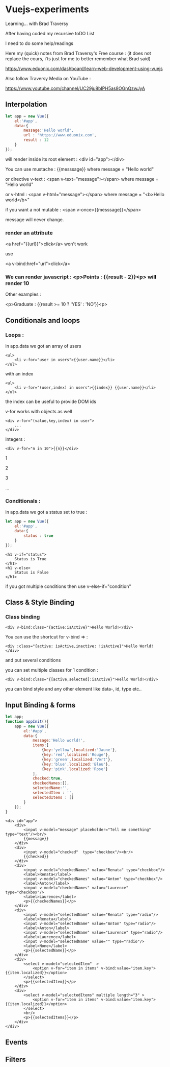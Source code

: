 # Vuejs-experiments

Learning... with Brad Traversy

After having coded my recursive toDO List

I need to do some help/readings

Here my (quick) notes from Brad Traversy's Free course : (it does not replace the cours, i'ts just for me to better remember what Brad said)

https://www.eduonix.com/dashboard/learn-web-development-using-vuejs

Also follow Traversy Media on YouTube : 

https://www.youtube.com/channel/UC29ju8bIPH5as8OGnQzwJyA

## Interpolation

```javascript
let app = new Vue({
	el:'#app',
	data:{
		message:'Hello world",
		url : 'https://www.eduonix.com',
		result : 12
	}
});
```

will render inside its root element : &lt;div id="app"&gt;&lt;/div&gt;

You can use mustache : {{messsage}} where message = "Hello world"

or directive v-text : &lt;span v-text="message"&gt;&lt;/span&gt; where message = "Hello world"

or v-html : &lt;span v-html="message"&gt;&lt;/span&gt; where message = "&lt;b&gt;Hello world&lt;/b&gt;"

if you want a not mutable : &lt;span v-once&gt;{{messsage}}&lt;/span&gt;

message will never change.

### render an attribute

&lt;a href="{{url}}"&gt;click&lt;/a&gt; won't work

use

&lt;a v-bind:href="url"&gt;click&lt;/a&gt;

### We can render javascript : &lt;p&gt;Points : {{result - 2}}&lt;p&gt; will render 10

Other examples :

&lt;p&gt;Graduate : {{result &gt;= 10 ? 'YES' : 'NO'}}&lt;p&gt;

## Conditionals and loops

### Loops :

in app.data we got an array of users

```
<ul>
	<li v-for="user in users">{{user.name}}</li>
</ul>
```
with an index 
```
<ul>
	<li v-for="(user,index) in users">{{index}} {{user.name}}</li>
</ul>
```
the index can be useful to provide DOM ids

v-for works with objects as well
```
<div v-for="(value,key,index) in user">
	...
</div>
```
Integers :
```
<div v-for="n in 10">{{n}}</div>
```
1

2

3

...

### Conditionals :

in app.data we got a status set to true :

```javascript
let app = new Vue({
	el:'#app',
	data:{
		status : true
	}
});
```
```
<h1 v-if="status">
	Status is True
</h1>
<h1 v-else>
	Status is False
</h1>
```
if you got multiple conditions then use v-else-if="condition"

## Class & Style Binding

### Class binding

```
<div v-bind:class="{active:isActive}">Hello World!</div>
```
You can use the shortcut for v-bind => :
```
<div :class="{active: isActive,inactive: !isActive}">Hello World!</div>
```
and put several conditions 

you can set multiple classes for 1 condition : 
```
<div v-bind:class="{[active,selected]:isActive}">Hello World!</div>
```
you can bind style and any other element like data-, id, type etc..

## Input Binding & forms

```javascript
let app;
function appInit(){
	app = new Vue({
		el:'#app',
		data:{
			message:'Hello world!',
			items:[
				{key:'yellow',localized:'Jaune'},
				{key:'red',localized:'Rouge'},
				{key:'green',localized:'Vert'},
				{key:'blue',localized:'Bleu'},
				{key:'pink',localized:'Rose'}
			],
			checked:true,
			checkedNames:[],
			selectedName:'',
			selectedItem : '',
			selectedItems : []
		}
	});
}
```

```
<div id="app">
	<div>
		<input v-model="message" placeholder="Tell me something" type="text"/><br/>
		{{message}}
	</div>
	<div>
		<input v-model="checked"  type="checkbox"/><br/>
		{{checked}}
	</div>
	<div>
		<input v-model="checkedNames" value="Renata" type="checkbox"/>
		<label>Renata</label>
		<input v-model="checkedNames" value="Anton" type="checkbox"/>
		<label>Anton</label>
		<input v-model="checkedNames" value="Laurence" type="checkbox"/>
		<label>Laurence</label>
		<p>{{checkedNames}}</p>
	</div>
	<div>
		<input v-model="selectedName" value="Renata" type="radio"/>
		<label>Renata</label>
		<input v-model="selectedName" value="Anton" type="radio"/>
		<label>Anton</label>
		<input v-model="selectedName" value="Laurence" type="radio"/>
		<label>Laurence</label>
		<input v-model="selectedName" value="" type="radio"/>
		<label>None</label>
		<p>{{selectedName}}</p>
	</div>
	<div>
		<select v-model="selectedItem"  >
			<option v-for="item in items" v-bind:value="item.key">{{item.localized}}</option>
		</select>
		<p>{{selectedItem}}</p>
	</div>
	<div>
		<select v-model="selectedItems" multiple length="3" >
			<option v-for="item in items" v-bind:value="item.key">{{item.localized}}</option>
		</select>
		<br/>
		<p>{{selectedItems}}</p>
	</div>
</div>
```

## Events

## Filters
